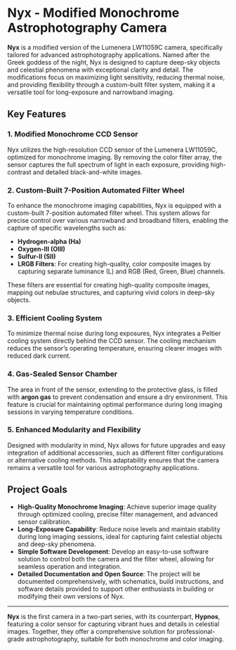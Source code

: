# Nyx - Modified Monochrome Astrophotography Camera

**Nyx** is a modified version of the Lumenera LW11059C camera, specifically tailored for advanced astrophotography applications. Named after the Greek goddess of the night, Nyx is designed to capture deep-sky objects and celestial phenomena with exceptional clarity and detail. The modifications focus on maximizing light sensitivity, reducing thermal noise, and providing flexibility through a custom-built filter system, making it a versatile tool for long-exposure and narrowband imaging.

## Key Features

### 1. Modified Monochrome CCD Sensor
Nyx utilizes the high-resolution CCD sensor of the Lumenera LW11059C, optimized for monochrome imaging. By removing the color filter array, the sensor captures the full spectrum of light in each exposure, providing high-contrast and detailed black-and-white images.

### 2. Custom-Built 7-Position Automated Filter Wheel
To enhance the monochrome imaging capabilities, Nyx is equipped with a custom-built 7-position automated filter wheel. This system allows for precise control over various narrowband and broadband filters, enabling the capture of specific wavelengths such as:
- **Hydrogen-alpha (Ha)**
- **Oxygen-III (OIII)**
- **Sulfur-II (SII)**
- **LRGB Filters**: For creating high-quality, color composite images by capturing separate luminance (L) and RGB (Red, Green, Blue) channels.

These filters are essential for creating high-quality composite images, mapping out nebulae structures, and capturing vivid colors in deep-sky objects.

### 3. Efficient Cooling System
To minimize thermal noise during long exposures, Nyx integrates a Peltier cooling system directly behind the CCD sensor. The cooling mechanism reduces the sensor’s operating temperature, ensuring clearer images with reduced dark current.

### 4. Gas-Sealed Sensor Chamber
The area in front of the sensor, extending to the protective glass, is filled with **argon gas** to prevent condensation and ensure a dry environment. This feature is crucial for maintaining optimal performance during long imaging sessions in varying temperature conditions.

### 5. Enhanced Modularity and Flexibility
Designed with modularity in mind, Nyx allows for future upgrades and easy integration of additional accessories, such as different filter configurations or alternative cooling methods. This adaptability ensures that the camera remains a versatile tool for various astrophotography applications.

## Project Goals
- **High-Quality Monochrome Imaging**: Achieve superior image quality through optimized cooling, precise filter management, and advanced sensor calibration.
- **Long-Exposure Capability**: Reduce noise levels and maintain stability during long imaging sessions, ideal for capturing faint celestial objects and deep-sky phenomena.
- **Simple Software Development**: Develop an easy-to-use software solution to control both the camera and the filter wheel, allowing for seamless operation and integration.
- **Detailed Documentation and Open Source**: The project will be documented comprehensively, with schematics, build instructions, and software details provided to support other enthusiasts in building or modifying their own versions of Nyx.

---

**Nyx** is the first camera in a two-part series, with its counterpart, **Hypnos**, featuring a color sensor for capturing vibrant hues and details in celestial images. Together, they offer a comprehensive solution for professional-grade astrophotography, suitable for both monochrome and color imaging.

